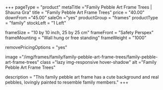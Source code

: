 +++
pageType = "product"
metaTitle ="Family Pebble Art Frame Trees | Shauna Gra"
title = "Family Pebble Art Frame Trees"
price = "40.00"
downFrom ="45.00"
saleOn ="yes"
productGroup = "frames"
productType = "family"
stockLeft = "1 Left"

frameSize = "10 by 10 inch, 25 by 25 cm"
frameFront = "Safety Perspex"
frameMounting = "Wall hung or free standing"
frameWeight = "1000"

removePricingOptions = "yes"

image ="/img/frames/family/family-pebble-art-frame-trees/family-pebble-art-frame-trees"
class ="lazy img-responsive hover-shadow"
alt ="Family Pebble Art Frame Trees"

description = "This family pebble art frame has a cute background and real pebbles, lovingly painted to resemble family members."
+++